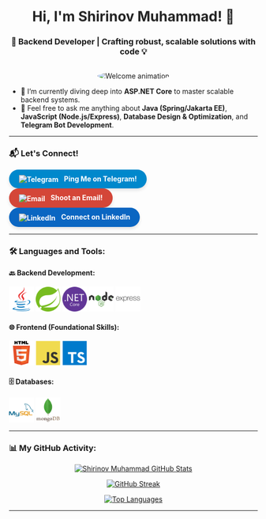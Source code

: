 <h1 align="center" style="animation: fadeIn 2s ease-out;">Hi, I'm Shirinov Muhammad! 👋</h1>
<h3 align="center">🚀 Backend Developer | Crafting robust, scalable solutions with code 💡</h3>

<p align="center">
  <img src="https://media.giphy.com/media/v1.Y2lkPTc5MGI3NjExYTJjYTM4MWNlMjIyYjI0ZDUxNGM2ZTNkZDRhNmM0MmUyYTQwYjY1NyZlcD12MV9pbnRlcm5hbF9naWZzX2dpZklkJmN0PWc/LMk9n7h6k169sWw437/giphy.gif" width="120" height="120" alt="Welcome animation" style="border-radius: 50%; object-fit: cover; margin-top: 15px;"/>
</p>

- 🌱 I’m currently diving deep into **ASP.NET Core** to master scalable backend systems.
- 💬 Feel free to ask me anything about **Java (Spring/Jakarta EE)**, **JavaScript (Node.js/Express)**, **Database Design & Optimization**, and **Telegram Bot Development**.

---
### 📬 Let's Connect!

<p align="left">
  <a href="https://t.me/Shirinov_m" target="_blank" style="text-decoration: none; display: inline-block; margin-right: 25px; padding: 10px 20px; border-radius: 25px; background-color: #0088cc; color: white; font-weight: bold; transition: all 0.3s ease; box-shadow: 0 4px 6px rgba(0,0,0,0.1); cursor: pointer;" onmouseover="this.style.transform='scale(1.05)'; this.style.backgroundColor='#006bbd';" onmouseout="this.style.transform='scale(1)'; this.style.backgroundColor='#0088cc';">
    <img src="https://cdn-icons-png.flaticon.com/512/2111/2111646.png" alt="Telegram" width="25" height="25" style="vertical-align: middle; margin-right: 8px;"/>
    <span>Ping Me on Telegram!</span>
  </a>
  <a href="mailto:shirinovmuhammad11@gmail.com" target="_blank" style="text-decoration: none; display: inline-block; margin-right: 25px; padding: 10px 20px; border-radius: 25px; background-color: #D44638; color: white; font-weight: bold; transition: all 0.3s ease; box-shadow: 0 4px 6px rgba(0,0,0,0.1); cursor: pointer;" onmouseover="this.style.transform='scale(1.05)'; this.style.backgroundColor='#b33c2e';" onmouseout="this.style.transform='scale(1)'; this.style.backgroundColor='#D44638';">
    <img src="https://cdn-icons-png.flaticon.com/512/732/732200.png" alt="Email" width="25" height="25" style="vertical-align: middle; margin-right: 8px;"/>
    <span>Shoot an Email!</span>
  </a>
  <a href="https://www.linkedin.com/in/muhammad-shirinov-1a5b35366" target="_blank" style="text-decoration: none; display: inline-block; padding: 10px 20px; border-radius: 25px; background-color: #0A66C2; color: white; font-weight: bold; transition: all 0.3s ease; box-shadow: 0 4px 6px rgba(0,0,0,0.1); cursor: pointer;" onmouseover="this.style.transform='scale(1.05)'; this.style.backgroundColor='#085aa6';" onmouseout="this.style.transform='scale(1)'; this.style.backgroundColor='#0A66C2';">
    <img src="https://cdn-icons-png.flaticon.com/512/174/174857.png" alt="LinkedIn" width="25" height="25" style="vertical-align: middle; margin-right: 8px;" />
    <span>Connect on LinkedIn</span>
  </a>
</p>

---
### 🛠️ Languages and Tools:
#### 🔙 Backend Development:
<p align="left">
  <img src="https://raw.githubusercontent.com/devicons/devicon/master/icons/java/java-original.svg" alt="Java" width="50" height="50" title="Java - My Core Backend Language" style="transition: transform 0.2s ease; cursor: pointer;" onmouseover="this.style.transform='scale(1.2)';" onmouseout="this.style.transform='scale(1)';"/>
  <img src="https://raw.githubusercontent.com/devicons/devicon/master/icons/spring/spring-original.svg" alt="Spring" width="50" height="50" title="Spring Framework - Building Robust APIs" style="transition: transform 0.2s ease; cursor: pointer;" onmouseover="this.style.transform='scale(1.2)';" onmouseout="this.style.transform='scale(1)';"/>
  <img src="https://raw.githubusercontent.com/devicons/devicon/master/icons/dotnetcore/dotnetcore-original.svg" alt="ASP.NET Core" width="50" height="50" title="ASP.NET Core - Currently Learning and Exploring!" style="transition: transform 0.2s ease; cursor: pointer;" onmouseover="this.style.transform='scale(1.2)';" onmouseout="this.style.transform='scale(1)';"/>
  <img src="https://raw.githubusercontent.com/devicons/devicon/master/icons/nodejs/nodejs-original-wordmark.svg" alt="Node.js" width="50" height="50" title="Node.js - For Fast & Scalable Backends" style="transition: transform 0.2s ease; cursor: pointer;" onmouseover="this.style.transform='scale(1.2)';" onmouseout="this.style.transform='scale(1)';"/>
  <img src="https://raw.githubusercontent.com/devicons/devicon/master/icons/express/express-original-wordmark.svg" alt="Express" width="50" height="50" title="Express.js - Node.js Web Framework" style="transition: transform 0.2s ease; cursor: pointer;" onmouseover="this.style.transform='scale(1.2)';" onmouseout="this.style.transform='scale(1)';"/>
</p>

#### 🌐 Frontend (Foundational Skills):
<p align="left">
  <img src="https://raw.githubusercontent.com/devicons/devicon/master/icons/html5/html5-original-wordmark.svg" alt="HTML5" width="50" height="50" title="HTML5 - Web Structure" style="transition: transform 0.2s ease; cursor: pointer;" onmouseover="this.style.transform='scale(1.2)';" onmouseout="this.style.transform='scale(1)';"/>
  <img src="https://raw.githubusercontent.com/devicons/devicon/master/icons/javascript/javascript-original.svg" alt="JavaScript" width="50" height="50" title="JavaScript - Web Interactivity" style="transition: transform 0.2s ease; cursor: pointer;" onmouseover="this.style.transform='scale(1.2)';" onmouseout="this.style.transform='scale(1)';"/>
  <img src="https://raw.githubusercontent.com/devicons/devicon/master/icons/typescript/typescript-original.svg" alt="TypeScript" width="50" height="50" title="TypeScript - Scalable JavaScript" style="transition: transform 0.2s ease; cursor: pointer;" onmouseover="this.style.transform='scale(1.2)';" onmouseout="this.style.transform='scale(1)';"/>
</p>

#### 🗄️ Databases:
<p align="left">
  <img src="https://raw.githubusercontent.com/devicons/devicon/master/icons/mysql/mysql-original-wordmark.svg" alt="MySQL" width="50" height="50" title="MySQL - Relational Database" style="transition: transform 0.2s ease; cursor: pointer;" onmouseover="this.style.transform='scale(1.2)';" onmouseout="this.style.transform='scale(1)';"/>
  <img src="https://raw.githubusercontent.com/devicons/devicon/master/icons/mongodb/mongodb-original-wordmark.svg" alt="MongoDB" width="50" height="50" title="MongoDB - NoSQL Database" style="transition: transform 0.2s ease; cursor: pointer;" onmouseover="this.style.transform='scale(1.2)';" onmouseout="this.style.transform='scale(1)';"/>
</p>

---
### 📊 My GitHub Activity:

<p align="center">
  <a href="https://github.com/shirnv7">
    <img src="https://github-readme-stats.vercel.app/api?username=shirnv7&show_icons=true&theme=radical&include_all_commits=true&count_private=true" alt="Shirinov Muhammad GitHub Stats" />
  </a>
</p>

<p align="center">
  <a href="https://github.com/shirnv7">
    <img src="https://github-readme-streak-stats.herokuapp.com/?user=shirnv7&theme=radical" alt="GitHub Streak" />
  </a>
</p>

<p align="center">
  <a href="https://github.com/shirnv7">
    <img src="https://github-readme-stats.vercel.app/api/top-langs/?username=shirnv7&layout=compact&theme=radical" alt="Top Languages" />
  </a>
</p>

---
<style>
/* CSS for the main heading animation */
@keyframes fadeIn {
  0% { opacity: 0; transform: translateY(-20px); }
  100% { opacity: 1; transform: translateY(0); }
}

/* Optional: Additional styles for a subtle glow effect on hover for icons */
/* You might need to adjust this depending on your GitHub theme */
img[title]:hover {
  filter: drop-shadow(0 0 5px rgba(0, 136, 204, 0.7)); /* Adjust color as needed */
}
</style>
